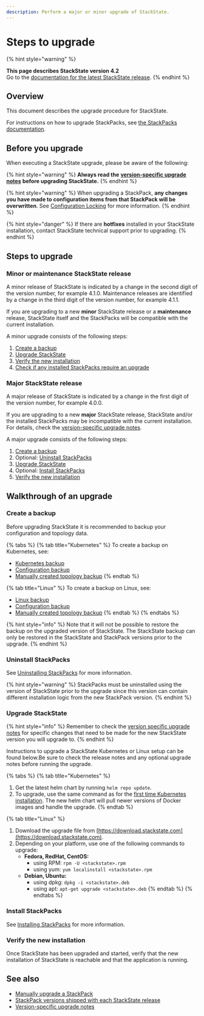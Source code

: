 ```yaml
---
description: Perform a major or minor upgrade of StackState.
---
```


# Steps to upgrade

{% hint style="warning" %}

**This page describes StackState version 4.2**<br />Go to the [documentation for the latest StackState release](https://docs.stackstate.com/).
{% endhint %}

## Overview

This document describes the upgrade procedure for StackState.

For instructions on how to upgrade StackPacks, see [the StackPacks documentation](../../stackpacks/about-stackpacks.md#upgrade-a-stackpack).

## Before you upgrade

When executing a StackState upgrade, please be aware of the following:

{% hint style="warning" %}
**Always read the** [**version-specific upgrade notes**](version-specific-upgrade-instructions.md) **before upgrading StackState.**
{% endhint %}

{% hint style="warning" %}
When upgrading a StackPack, **any changes you have made to configuration items from that StackPack will be overwritten**. See [Configuration Locking](../../stackpacks/about-stackpacks.md#locked-configuration-items) for more information.
{% endhint %}

{% hint style="danger" %}
If there are **hotfixes** installed in your StackState installation, contact StackState technical support prior to upgrading.
{% endhint %}

## Steps to upgrade

### Minor or maintenance StackState release

A minor release of StackState is indicated by a change in the second digit of the version number, for example 4.1.0. Maintenance releases are identified by a change in the third digit of the version number, for example 4.1.1.

If you are upgrading to a new **minor** StackState release or a **maintenance** release, StackState itself and the StackPacks will be compatible with the current installation.

A minor upgrade consists of the following steps:

1. [Create a backup](steps-to-upgrade.md#create-a-backup)
2. [Upgrade StackState](steps-to-upgrade.md#upgrade-stackstate)
3. [Verify the new installation](steps-to-upgrade.md#verify-the-new-installation)
4. [Check if any installed StackPacks require an upgrade](stackpack-versions.md)

### Major StackState release

A major release of StackState is indicated by a change in the first digit of the version number, for example 4.0.0.

If you are upgrading to a new **major** StackState release, StackState and/or the installed StackPacks may be incompatible with the current installation. For details, check the [version-specific upgrade notes](version-specific-upgrade-instructions.md).

A major upgrade consists of the following steps:

1. [Create a backup](steps-to-upgrade.md#create-a-backup)
2. Optional: [Uninstall StackPacks](steps-to-upgrade.md#uninstall-stackpacks)
3. [Upgrade StackState](steps-to-upgrade.md#upgrade-stackstate)
4. Optional: [Install StackPacks](steps-to-upgrade.md#install-stackpacks)
5. [Verify the new installation](steps-to-upgrade.md#verify-the-new-installation)

## Walkthrough of an upgrade

### Create a backup

Before upgrading StackState it is recommended to backup your configuration and topology data.

{% tabs %}
{% tab title="Kubernetes" %}
To create a backup on Kubernetes, see:

* [Kubernetes backup](../data-management/backup_restore/kubernetes_backup.md)
* [Configuration backup](../data-management/backup_restore/configuration_backup.md)
* [Manually created topology backup](../data-management/backup_restore/manual_topology_backup.md)
{% endtab %}

{% tab title="Linux" %}
To create a backup on Linux, see:

* [Linux backup](../data-management/backup_restore/linux_backup.md)
* [Configuration backup](../data-management/backup_restore/configuration_backup.md)
* [Manually created topology backup](../data-management/backup_restore/manual_topology_backup.md)
{% endtab %}
{% endtabs %}

{% hint style="info" %}
Note that it will not be possible to restore the backup on the upgraded version of StackState. The StackState backup can only be restored in the StackState and StackPack versions prior to the upgrade.
{% endhint %}

### Uninstall StackPacks

See [Uninstalling StackPacks](../../stackpacks/about-stackpacks.md#install-or-uninstall-a-stackpack) for more information.

{% hint style="warning" %}
StackPacks must be uninstalled using the version of StackState prior to the upgrade since this version can contain different installation logic from the new StackPack version.
{% endhint %}

### Upgrade StackState

{% hint style="info" %}
Remember to check the [version specific upgrade notes](version-specific-upgrade-instructions.md) for specific changes that need to be made for the new StackState version you will upgrade to.
{% endhint %}

Instructions to upgrade a StackState Kubernetes or Linux setup can be found below.Be sure to check the release notes and any optional upgrade notes before running the upgrade.

{% tabs %}
{% tab title="Kubernetes" %}
1. Get the latest helm chart by running `helm repo update`.
2. To upgrade, use the same command as for the [first time Kubernetes installation](../installation/kubernetes_install/install_stackstate.md). The new helm chart will pull newer versions of Docker images and handle the upgrade.
{% endtab %}

{% tab title="Linux" %}

1. Download the upgrade file from [https://download.stackstate.com](https://download.stackstate.com).
2. Depending on your platform, use one of the following commands to upgrade:
    * **Fedora, RedHat, CentOS:**
      * using RPM: `rpm -U <stackstate>.rpm`
      * using yum: `yum localinstall <stackstate>.rpm`
    * **Debian, Ubuntu:**
      * using dpkg: `dpkg -i <stackstate>.deb`
      * using apt: `apt-get upgrade <stackstate>.deb`
{% endtab %}
{% endtabs %}

### Install StackPacks

See [Installing StackPacks](../../stackpacks/about-stackpacks.md#install-or-uninstall-a-stackpack) for more information.

### Verify the new installation

Once StackState has been upgraded and started, verify that the new installation of StackState is reachable and that the application is running.

## See also

* [Manually upgrade a StackPack](../../stackpacks/about-stackpacks.md#upgrade-a-stackpack)
* [StackPack versions shipped with each StackState release](stackpack-versions.md)
* [Version-specific upgrade notes](version-specific-upgrade-instructions.md)

